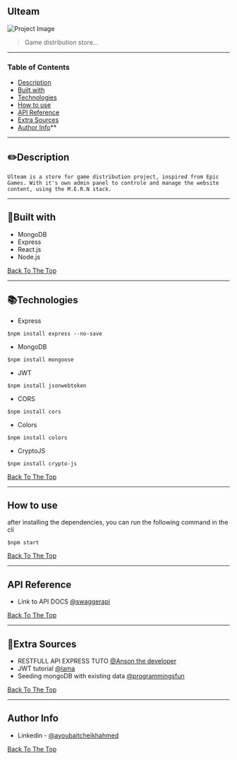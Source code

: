 ## Ulteam

![Project Image](https://i.postimg.cc/x8fGk6Xq/ulteam-git-readme.jpg)

> Game distribution store...

---

### Table of Contents

- [Description](#description)
- [Built with](#built-with)
- [Technologies](#Technologies)
- [How to use](#how-to-use)
- [API Reference](#api-reference)
- [Extra Sources](#extra-sources)
- [Author Info](#author-info)**

---

## ✏️Description

    Ulteam is a store for game distribution project, inspired from Epic Games. With it's own admin panel to controle and manage the website content, using the M.E.R.N stack.

---

## 📃Built with

- MongoDB
- Express
- React.js
- Node.js

[Back To The Top](#ulteam)

---

## 📚Technologies

- Express

```console
$npm install express --no-save
```

- MongoDB

```console
$npm install mongoose
```

- JWT

```console
$npm install jsonwebtoken
```

- CORS

```console
$npm install cors
```

- Colors

```console
$npm install colors
```
- CryptoJS

```console
$npm install crypto-js
```


[Back To The Top](#ulteam)

---

## How to use

after installing the dependencies, you can run the following command in the cli

```console
$npm start
```


[Back To The Top](#ulteam)

---

## API Reference

- Link to API DOCS [@swaggerapi](https://ulteam-api.herokuapp.com/api-docs/)

[Back To The Top](#ulteam)

---

## 📝Extra Sources

- RESTFULL API EXPRESS TUTO [@Anson the developer](https://www.youtube.com/watch?v=T2KjBiwYyBI&list=PL_cUvD4qzbkxZZyyuXa1xkWFhRB_NoQwl)
- JWT tutorial [@lama](https://youtu.be/Yh5Lil03tpI)
- Seeding mongoDB with existing data [@programmingsfun](https://youtu.be/YtWUOQ0udrI)


[Back To The Top](#ulteam)

---

## Author Info

- Linkedin - [@ayoubaitcheikhahmed](https://www.linkedin.com/in/ayoub-ait-cheikh-ahmed-46bb17102/)

[Back To The Top](#ulteam)
